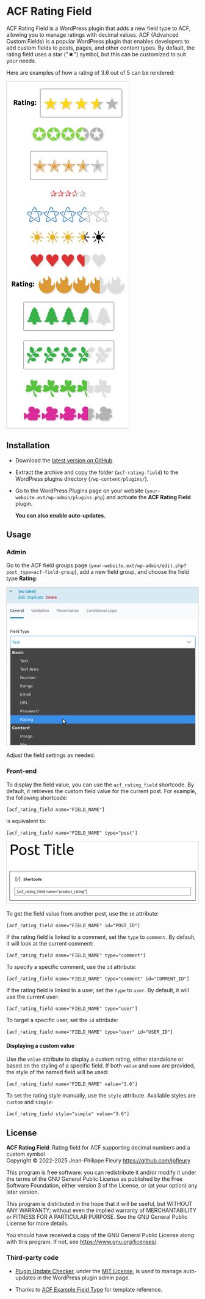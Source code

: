# ACF Rating Field

ACF Rating Field is a WordPress plugin that adds a new field type to ACF, allowing you to manage ratings with decimal values. ACF (Advanced Custom Fields) is a popular WordPress plugin that enables developers to add custom fields to posts, pages, and other content types. By default, the rating field uses a star ("★") symbol, but this can be customized to suit your needs.

Here are examples of how a rating of 3.6 out of 5 can be rendered:

![Examples of how ACF Rating Field can be rendered for a rating of 3.6 out of 5](assets/screenshots/displaying-acf-rating-field.png)

## Installation

* Download the [latest version on GitHub](https://github.com/jpfleury/acf-rating-field/releases/latest/download/acf-rating-field.zip).

* Extract the archive and copy the folder (`acf-rating-field`) to the WordPress plugins directory (`/wp-content/plugins/`).

* Go to the WordPress Plugins page on your website (`your-website.ext/wp-admin/plugins.php`) and activate the **ACF Rating Field** plugin.

	**You can also enable auto-updates.**

## Usage

### Admin

Go to the ACF field groups page (`your-website.ext/wp-admin/edit.php?post_type=acf-field-group`), add a new field group, and choose the field type **Rating**:

![Adding ACF Rating Field](assets/screenshots/adding-acf-rating-field.png)

Adjust the field settings as needed.

### Front-end

To display the field value, you can use the `acf_rating_field` shortcode. By default, it retrieves the custom field value for the current post. For example, the following shortcode:

```
[acf_rating_field name="FIELD_NAME"]
```

is equivalent to:

```
[acf_rating_field name="FIELD_NAME" type="post"]
```

![Adding the ACF Rating Field shortcode](assets/screenshots/acf-rating-field-shortcode.png)

To get the field value from another post, use the `id` attribute:

```
[acf_rating_field name="FIELD_NAME" id="POST_ID"]
```

If the rating field is linked to a comment, set the `type` to `comment`. By default, it will look at the current comment:

```
[acf_rating_field name="FIELD_NAME" type="comment"]
```

To specify a specific comment, use the `id` attribute:

```
[acf_rating_field name="FIELD_NAME" type="comment" id="COMMENT_ID"]
```

If the rating field is linked to a user, set the `type` to `user`. By default, it will use the current user:

```
[acf_rating_field name="FIELD_NAME" type="user"]
```

To target a specific user, set the `id` attribute:

```
[acf_rating_field name="FIELD_NAME" type="user" id="USER_ID"]
```

#### Displaying a custom value

Use the `value` attribute to display a custom rating, either standalone or based on the styling of a specific field. If both `value` and `name` are provided, the style of the named field will be used:

```
[acf_rating_field name="FIELD_NAME" value="3.6"]
```

To set the rating style manually, use the `style` attribute. Available styles are `custom` and `simple`:

```
[acf_rating_field style="simple" value="3.6"]
```

## License

**ACF Rating Field**: Rating field for ACF supporting decimal numbers and a custom symbol  
Copyright © 2022-2025 Jean-Philippe Fleury <https://github.com/jpfleury>

This program is free software: you can redistribute it and/or modify
it under the terms of the GNU General Public License as published by
the Free Software Foundation, either version 3 of the License, or
(at your option) any later version.

This program is distributed in the hope that it will be useful,
but WITHOUT ANY WARRANTY; without even the implied warranty of
MERCHANTABILITY or FITNESS FOR A PARTICULAR PURPOSE.  See the
GNU General Public License for more details.

You should have received a copy of the GNU General Public License
along with this program.  If not, see <https://www.gnu.org/licenses/>.

### Third-party code

* [Plugin Update Checker](https://github.com/YahnisElsts/plugin-update-checker), under the [MIT License](https://github.com/YahnisElsts/plugin-update-checker/blob/master/license.txt), is used to manage auto-updates in the WordPress plugin admin page.

* Thanks to [ACF Example Field Type](https://github.com/AdvancedCustomFields/acf-example-field-type) for template reference.
